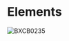 # Elements
![BXCB0235](https://github.com/wuhaoqi98/Elements/assets/26916776/f640a584-759a-485c-a99a-ddd2c7480b1e)
